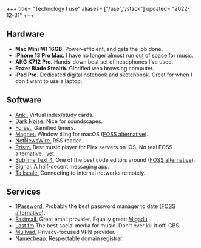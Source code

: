 +++
title= "Technology I use"
aliases= ["/use","/stack"]
updated= "2022-12-31"
+++

## Hardware
- **Mac Mini M1 16GB.** Power-efficient, and gets the job done.
- **iPhone 13 Pro Max.** I have no longer almost run out of space for music. 
- **AKG K712 Pro.** Hands-down best set of headphones I've used.
- **Razer Blade Stealth.** Glorified web browsing computer.
- **iPad Pro.** Dedicated digital notebook and sketchbook. Great for when I don't want to use a laptop.

## Software
- [Anki.](https://apps.ankiweb.net) Virtual index/study cards.
- [Dark Noise.](https://darknoise.app) Nice for soundscapes.
- [Forest.](https://forestapp.cc/) Gamified timers.
- [Magnet.](https://apps.apple.com/fr/app/magnet/id441258766) Window tiling for macOS ([FOSS alternative](https://github.com/rxhanson/Rectangle)).
- [NetNewsWire.](https://netnewswire.com/) RSS reader.
- [Prism.](https://prism-music.app/) Best music player for Plex servers on iOS. No real FOSS alternative.. yet.
- [Sublime Text 4.](https://www.sublimetext.com/) One of the best code editors around ([FOSS alternative](https://github.com/textmate/textmate)).
- [Signal.](https://signal.org/fr/) A half-decent messaging app.
- [Tailscale.](https://tailscale.com) Connecting to internal networks remotely.

## Services
- [1Password.](https://1password.com) Probably the best password manager to date ([FOSS alternative](https://bitwarden)).
- [Fastmail.](https://www.fastmail.com/) Great email provider. Equally great: [Migadu](https://www.migadu.com/)
- [Last.fm](https://www.last.fm/) The best social media for music. Don't ever kill it off, CBS.
- [Mullvad.](https://mullvad.net/fr/) Privacy-focused VPN provider.
- [Namecheap.](https://www.namecheap.com) Respectable domain registrar.
